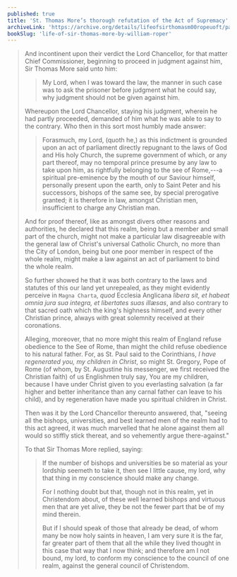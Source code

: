 ```yaml
---
published: true
title: 'St. Thomas More’s thorough refutation of the Act of Supremacy'
archiveLink: 'https://archive.org/details/lifeofsirthomasm00ropeuoft/page/90?view=theater'
bookSlug: 'life-of-sir-thomas-more-by-william-roper'
---
```


> And incontinent upon their verdict the Lord Chancellor, for that matter Chief Commissioner, beginning to proceed in judgment against him, Sir Thomas More said unto him:
>
> > My Lord, when I was toward the law, the manner in such case was to ask the prisoner before judgment what he could say, why judgment should not be given against him.
>
> Whereupon the Lord Chancellor, staying his judgment, wherein he had partly proceeded, demanded of him what he was able to say to the contrary. Who then in this sort most humbly made answer:
>
> > Forasmuch, my Lord, (quoth he,) as this indictment is grounded upon an act of parliament directly repugnant to the laws of God and His holy Church, the supreme government of which, or any part thereof, may no temporal prince presume by any law to take upon him, as rightfully belonging to the see of Rome,---a spiritual pre-eminence by the mouth of our Saviour himself, personally present upon the earth, only to Saint Peter and his successors, bishops of the same see, by special prerogative granted; it is therefore in law, amongst Christian men, insufficient to charge any Christian man.
>
> And for proof thereof, like as amongst divers other reasons and authorities, he declared that this realm, being but a member and small part of the church, might not make a particular law disagreeable with the general law of Christ's universal Catholic Church, no more than the City of London, being but one poor member in respect of the whole realm, might make a law against an act of parliament to bind the whole realm.
>
> So further showed he that it was both contrary to the laws and statutes of this our land yet unrepealed, as they might evidently perceive in `Magna Charta`, *quod* Ecclesia Anglicana *libera sit, et habeat omnia jura sua integra, et libertates suas illæsas*, and also contrary to that sacred oath which the king's highness himself, and every other Christian prince, always with great solemnity received at their coronations.
>
> Alleging, moreover, that no more might this realm of England refuse obedience to the See of Rome, than might the child refuse obedience to his natural father. For, as St. Paul said to the Corinthians, *I have regenerated you, my children in Christ*, so might St. Gregory, Pope of Rome (of whom, by St. Augustine his messenger, we first received the Christian faith) of us Englishmen truly say, You are my children, because I have under Christ given to you everlasting salvation (a far higher and better inheritance than any carnal father can leave to his child), and by regeneration have made you spiritual children in Christ.
>
> Then was it by the Lord Chancellor thereunto answered, that, "seeing all the bishops, universities, and best learned men of the realm had to this act agreed, it was much marvelled that he alone against them all would so stiffly stick thereat, and so vehemently argue there-against."
>
> To that Sir Thomas More replied, saying:
>
> > If the number of bishops and universities be so material as your lordship seemeth to take it, then see I little cause, my lord, why that thing in my conscience should make any change.
> >
> > For I nothing doubt but that, though not in this realm, yet in Christendom about, of these well learned bishops and virtuous men that are yet alive, they be not the fewer part that be of my mind therein.
> >
> > But if I should speak of those that already be dead, of whom many be now holy saints in heaven, I am very sure it is the far, far greater part of them that all the while they lived thought in this case that way that I now think; and therefore am I not bound, my lord, to conform my conscience to the council of one realm, against the general council of Christendom.
